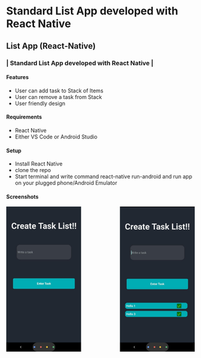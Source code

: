 # Standard List App developed with React Native

## List App (React-Native)

### | Standard List App developed with React Native |

#### Features

- User can add task to Stack of Items
- User can remove a task from Stack
- User friendly design

#### Requirements

- React Native
- Either VS Code or Android Studio

#### Setup

- Install React Native
- clone the repo
- Start terminal and write command react-native run-android and run app on your plugged phone/Android Emulator

#### Screenshots
<Span>

<img align="left" alt="screenshot" width="200" src='https://github.com/amolchourasia27/TaskListApp---ReactNative/blob/main/readmeimageAssets/ScreenshotNew1.jpg?raw=true'>

<img align="right" alt="screenshot" width="200" src='https://github.com/amolchourasia27/TaskListApp---ReactNative/blob/main/readmeimageAssets/ScreenshotNew2.jpg?raw=true'>
</Spam>
